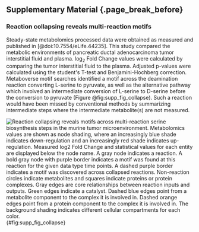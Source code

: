 ## Supplementary Material {.page_break_before}

### Reaction collapsing reveals multi-reaction motifs
Steady-state metabolomics processed data were obtained as measured and published in [@doi:10.7554/eLife.44235]. This study compared the metabolic environments of pancreatic ductal adenocarcinoma tumor interstitial fluid and plasma. log<sub>2</sub> Fold Change values were calculated by comparing the tumor interstitial fluid to the plasma. Adjusted p-values were calculated using the student's T-test and Benjamini-Hochberg correction. Metaboverse motif searches identified a motif across the deamination reaction converting L-serine to pyruvate, as well as the alternative pathway which involved an intermediate conversion of L-serine to D-serine before the conversion to pyruvate (Figure @fig:supp_fig_collapse). Such a reaction would have been missed by conventional methods by summarizing intermediate steps where the intermediate metabolite(s) are not measured.

![
  **Reaction collapsing reveals motifs across multi-reaction serine biosynthesis steps in the murine tumor microenvironment.**
  Metabolomics values are shown as node shading, where an increasingly blue shade indicates down-regulation and an increasingly red shade indicates up-regulation. Measured log<sub>2</sub> Fold Change and statistical values for each entity are displayed below the node name. A gray node indicates a reaction. A bold gray node with purple border indicates a motif was found at this reaction for the given data type time points. A dashed purple border indicates a motif was discovered across collapsed reactions. Non-reaction circles indicate metabolites and squares indicate proteins or protein complexes. Gray edges are core relationships between reaction inputs and outputs. Green edges indicate a catalyst. Dashed blue edges point from a metabolite component to the complex it is involved in. Dashed orange edges point from a protein component to the complex it is involved in. The background shading indicates different cellular compartments for each color.
](./content/figures/supp_fig_collapse.png "Square image"){#fig:supp_fig_collapse}
